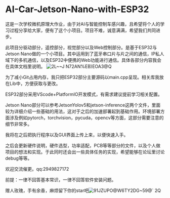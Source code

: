 # AI-Car-Jetson-Nano-with-ESP32
这是一次学校微机原理大作业，由于对AI与智能控制车感兴趣，且希望将个人的学习过程分享给大家，便有了这个小项目。项目不难，诚意满满，希望我们共同进步。

此项目分驱动部分，遥控部分，视觉部分以及Web控制部分。是基于ESP32与Jetson Nano做的一个小项目。其中运用到了蓝牙串口片与片之间的通信，IP私人域下的多机通信，以及ESP32中便携的Web功能进行通信。具体各部分内容我会在具体文档里说明。
![2L$~~J N72AN%EB)EOA$3@Q](https://github.com/HerryDeng2004/AI_Car_JetsonNano-with-ESP32/assets/134835469/2fb7135b-31c9-4cfc-8e5d-6f5d4f3cecf5)



为了减小Git占用内存，我只把ESP32部分主要源码以main.cpp呈现。相关库我放在Lib中，方便获取与更改。

ESP32部分采用VScode+PlatformIO开发模式，有需求建议提前学习相关配置。

Jetson Nano部分可以参考JetsonYolov5和jetson-inference这两个文件，里面较为详细介绍一些基础的用法，这对于之后的加速部署起到基础作用。环境部署方面涉及例如pytorch，torchvision，pycuda，opencv等方面，这部分需要注意的细节非常多。

我将在之后把执行程序以及GUI界面上传上来，以便快速入手。

之后会更新硬件说明，硬件选型，功率适配，PCB等等部分的文件，以及个人做项目的想法和实现。于此同时还会出一些具体任务的实现，希望能够在论坛里讨论debug等等。

欢迎交流催更。qq:2949827172

前提：一律不回答基本常识，一律不回答软件安装问题。

赠人玫瑰，手有余香，麻烦留下你的star吧![91JZUPO@W6TY2DG~59@` 2Q](https://github.com/HerryDeng2004/AI_Car_JetsonNano-with-ESP32/assets/134835469/31404fd4-d867-4ab3-8c4b-8dadd66d654a)

